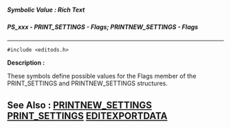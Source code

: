 ##### Symbolic Value : Rich Text
##### PS_xxx - PRINT_SETTINGS - Flags; PRINTNEW_SETTINGS - Flags
---
```
#include <editods.h>
```
**Description :**

These symbols define possible values for the Flags member of the PRINT_SETTINGS 
and PRINTNEW_SETTINGS structures.

**See Also :**
[PRINTNEW_SETTINGS](/domino-c-api-docs/reference/Data/PRINTNEW_SETTINGS)
[PRINT_SETTINGS](/domino-c-api-docs/reference/Data/PRINT_SETTINGS)
[EDITEXPORTDATA](/domino-c-api-docs/reference/Data/EDITEXPORTDATA)
---
